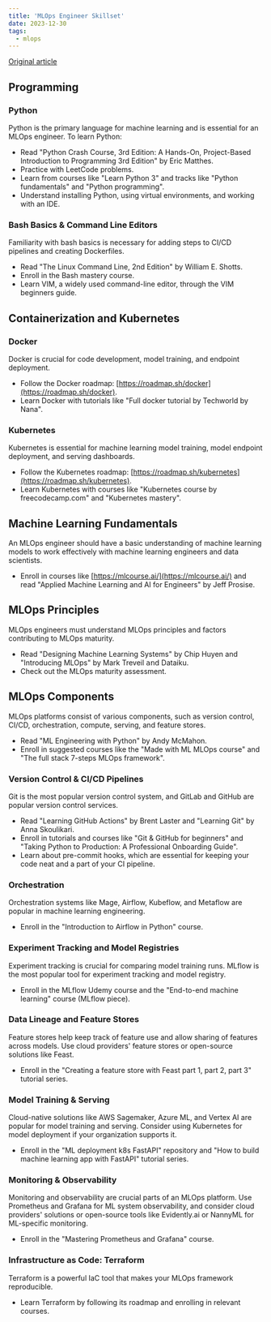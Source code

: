 ```yaml
---
title: 'MLOps Engineer Skillset'
date: 2023-12-30
tags:
  - mlops
---
```


[Original article](https://medium.com/marvelous-mlops/mlops-roadmap-2024-ff4216b8bc62)

## Programming

### Python
Python is the primary language for machine learning and is essential for an MLOps engineer. To learn Python:
- Read "Python Crash Course, 3rd Edition: A Hands-On, Project-Based Introduction to Programming 3rd Edition" by Eric Matthes.
- Practice with LeetCode problems.
- Learn from courses like "Learn Python 3" and tracks like "Python fundamentals" and "Python programming".
- Understand installing Python, using virtual environments, and working with an IDE.

### Bash Basics & Command Line Editors
Familiarity with bash basics is necessary for adding steps to CI/CD pipelines and creating Dockerfiles.
- Read "The Linux Command Line, 2nd Edition" by William E. Shotts.
- Enroll in the Bash mastery course.
- Learn VIM, a widely used command-line editor, through the VIM beginners guide.

## Containerization and Kubernetes

### Docker
Docker is crucial for code development, model training, and endpoint deployment.
- Follow the Docker roadmap: [https://roadmap.sh/docker](https://roadmap.sh/docker).
- Learn Docker with tutorials like "Full docker tutorial by Techworld by Nana".

### Kubernetes
Kubernetes is essential for machine learning model training, model endpoint deployment, and serving dashboards.
- Follow the Kubernetes roadmap: [https://roadmap.sh/kubernetes](https://roadmap.sh/kubernetes).
- Learn Kubernetes with courses like "Kubernetes course by freecodecamp.com" and "Kubernetes mastery".

## Machine Learning Fundamentals
An MLOps engineer should have a basic understanding of machine learning models to work effectively with machine learning engineers and data scientists.
- Enroll in courses like [https://mlcourse.ai/](https://mlcourse.ai/) and read "Applied Machine Learning and AI for Engineers" by Jeff Prosise.

## MLOps Principles
MLOps engineers must understand MLOps principles and factors contributing to MLOps maturity.
- Read "Designing Machine Learning Systems" by Chip Huyen and "Introducing MLOps" by Mark Treveil 𝖺𝗇𝖽 Dataiku.
- Check out the MLOps maturity assessment.

## MLOps Components
MLOps platforms consist of various components, such as version control, CI/CD, orchestration, compute, serving, and feature stores.
- Read "ML Engineering with Python" by Andy McMahon.
- Enroll in suggested courses like the "Made with ML MLOps course" and "The full stack 7-steps MLOps framework".

### Version Control & CI/CD Pipelines
Git is the most popular version control system, and GitLab and GitHub are popular version control services.
- Read "Learning GitHub Actions" by Brent Laster and "Learning Git" by Anna Skoulikari.
- Enroll in tutorials and courses like "Git & GitHub for beginners" and "Taking Python to Production: A Professional Onboarding Guide".
- Learn about pre-commit hooks, which are essential for keeping your code neat and a part of your CI pipeline.

### Orchestration
Orchestration systems like Mage, Airflow, Kubeflow, and Metaflow are popular in machine learning engineering.
- Enroll in the "Introduction to Airflow in Python" course.
 
### Experiment Tracking and Model Registries
Experiment tracking is crucial for comparing model training runs. MLflow is the most popular tool for experiment tracking and model registry.
- Enroll in the MLflow Udemy course and the "End-to-end machine learning" course (MLflow piece).
 
### Data Lineage and Feature Stores
Feature stores help keep track of feature use and allow sharing of features across models. Use cloud providers' feature stores or open-source solutions like Feast.
- Enroll in the "Creating a feature store with Feast part 1, part 2, part 3" tutorial series.

### Model Training & Serving
Cloud-native solutions like AWS Sagemaker, Azure ML, and Vertex AI are popular for model training and serving. Consider using Kubernetes for model deployment if your organization supports it.
- Enroll in the "ML deployment k8s FastAPI" repository and "How to build machine learning app with FastAPI" tutorial series.

### Monitoring & Observability
Monitoring and observability are crucial parts of an MLOps platform. Use Prometheus and Grafana for ML system observability, and consider cloud providers' solutions or open-source tools like Evidently.ai or NannyML for ML-specific monitoring.
- Enroll in the "Mastering Prometheus and Grafana" course.

### Infrastructure as Code: Terraform
Terraform is a powerful IaC tool that makes your MLOps framework reproducible.
- Learn Terraform by following its roadmap and enrolling in relevant courses.